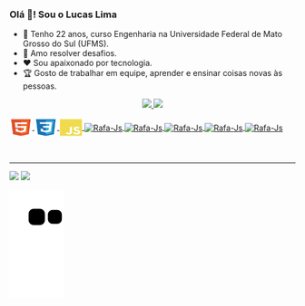 ### Olá 👋! Sou o Lucas Lima

- 🧑 Tenho 22 anos, curso Engenharia na Universidade Federal de Mato Grosso do Sul (UFMS).
- 🌱 Amo resolver desafios.
- ❤️ Sou apaixonado por tecnologia.
- 🏆 Gosto de trabalhar em equipe, aprender e ensinar coisas novas às pessoas.

<div align="center">
  <a href="https://github.com/Lucas-FLima">
  <img height="180em" src="https://github-readme-stats.vercel.app/api?username=Lucas-FLima&show_icons=true&theme=tokyonight&include_all_commits=true&count_private=true"/>
  <img height="180em" src="https://github-readme-stats.vercel.app/api/top-langs/?username=Lucas-FLima&layout=compact&langs_count=7&theme=tokyonight"/>
</div>

<div style="display: inline_block"><br>
  <img align="center" alt="Rafa-HTML" height="30" width="40" src="https://raw.githubusercontent.com/devicons/devicon/master/icons/html5/html5-original.svg">
  <img align="center" alt="Rafa-CSS" height="30" width="40" src="https://raw.githubusercontent.com/devicons/devicon/master/icons/css3/css3-original.svg">
  <img align="center" alt="Rafa-Js" height="30" width="40" src="https://raw.githubusercontent.com/devicons/devicon/master/icons/javascript/javascript-plain.svg">
  <img align="center" alt="Rafa-Js" height="30" width="40" src="https://cdn.jsdelivr.net/gh/devicons/devicon/icons/python/python-original.svg" />
  <img align="center" alt="Rafa-Js" height="30" width="40" src="https://cdn.jsdelivr.net/gh/devicons/devicon/icons/xd/xd-plain.svg" />
  <img align="center" alt="Rafa-Js" height="30" width="40" src="https://cdn.jsdelivr.net/gh/devicons/devicon/icons/photoshop/photoshop-plain.svg" />
  <img align="center" alt="Rafa-Js" height="30" width="40" src="https://cdn.jsdelivr.net/gh/devicons/devicon/icons/figma/figma-original.svg" />
  <img align="center" alt="Rafa-Js" height="30" width="40" src="https://cdn.jsdelivr.net/gh/devicons/devicon/icons/git/git-plain-wordmark.svg" />
  
  <svg align="center" alt="Rafa-Js" height="30" width="40" viewBox="0 0 128 128">
</div>
  
  <hr>
  
<div> 
  <a href = "mailto:lupimfinito@gmail.com"><img src="https://img.shields.io/badge/Gmail-D14836?style=for-the-badge&logo=gmail&logoColor=white" target="_blank"></a>
  <a href="https://www.linkedin.com/in/lucas-lima-625116231/" target="_blank"><img src="https://img.shields.io/badge/-LinkedIn-%230077B5?style=for-the-badge&logo=linkedin&logoColor=white" target="_blank"></a> 
 
  ![Snake animation](https://github.com/Lucas-FLima/Lucas-FLima/blob/output/github-contribution-grid-snake.svg)
 
</div>
